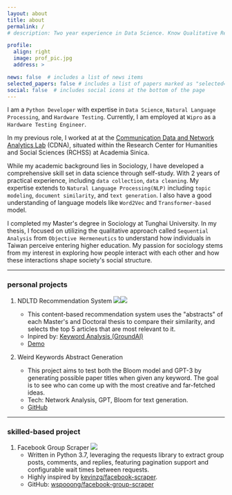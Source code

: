 ```yaml
---
layout: about
title: about
permalink: /
# description: Two year experience in Data Science. Know Qualitative Research and Social Psychology.

profile:
  align: right
  image: prof_pic.jpg
  address: >

news: false  # includes a list of news items
selected_papers: false # includes a list of papers marked as "selected={true}"
social: false  # includes social icons at the bottom of the page
---
```


I am a `Python Developer` with expertise in `Data Science`, `Natural Language Processing`, and `Hardware Testing`. Currently, I am employed at `Wipro` as a `Hardware Testing Engineer`.

In my previous role, I worked at at the [Communication Data and Network Analytics Lab](https://cdna.survey.sinica.edu.tw/index_en.html) (CDNA), situated within the Research Center for Humanities and Social Sciences (RCHSS) at Academia Sinica. 

While my academic background lies in Sociology, I have developed a comprehensive skill set in data science through self-study. With 2 years of practical experience, including `data collection`, `data cleaning`. My expertise extends to `Natural Language Processing(NLP)` including `topic modeling`, `document similarity`, and `text generation`. I also have a good understanding of language models like `Word2Vec` and `Transformer-based` model.

I completed my Master's degree in Sociology at Tunghai University. In my thesis, I focused on utilizing the qualitative approach called `Sequential Analysis` from `Objective Hermeneutics` to understand how individuals in Taiwan perceive entering higher education. My passion for sociology stems from my interest in exploring how people interact with each other and how these interactions shape society's social structure.

* * *

### personal projects

1. NDLTD Recommendation System ![](https://img.shields.io/badge/Python-3776AB?style=for-the-badge&logo=python&logoColor=white)![](https://img.shields.io/badge/Vue.js-35495E?style=for-the-badge&logo=vue.js&logoColor=4FC08D)
   - This content-based recommendation system uses the "abstracts" of each Master's and Doctoral thesis to compare their similarity, and selects the top 5 articles that are most relevant to it.  
   - Inpired by: [Keyword Analysis (GroundAI)](https://keywords.groundedai.company/api/keyword_analysis/) 
   - [Demo](https://ndltd-tw-recommendation-system.fly.dev/#/)

2. Weird Keywords Abstract Generation
    - This project aims to test both the Bloom model and GPT-3 by generating possible paper titles when given any keyword. The goal is to see who can come up with the most creative and far-fetched ideas.
    - Tech: Network Analysis, GPT, Bloom for text generation.
    - [GitHub](https://github.com/wspooong/weird-keywords-abstract-generation)

* * *

### skilled-based project

1. Facebook Group Scraper ![](https://img.shields.io/badge/Python-3776AB?style=for-the-badge&logo=python&logoColor=white)
   - Written in Python 3.7, leveraging the requests library to extract group posts, comments, and replies, featuring pagination support and configurable wait times between requests.
   - Highly inspired by [kevinzg/facebook-scraper](https://github.com/kevinzg/facebook-scraper).  
   - GitHub: [wspooong/facebook-group-scraper](https://github.com/wspooong/facebook-group-scraper)
